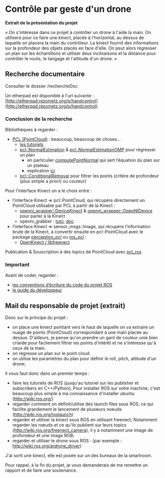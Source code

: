 # Contrôle par geste d'un drone #

**Extrait de la présentation du projet**

« On s'intéresse dans ce projet à contrôler un drone à l'aide la main. On utilisera pour ce faire une kinect, placée à l'horizontal, au dessus de laquelle on placera la main du contrôleur. La kinect fournit des informations sur la profondeur des objets placés en face d'elle. On peut alors régresser un plan sur les échantillons et utiliser deux inclinaisons et la distance pour contrôler le roulis, le tangage et l'altitude d'un drone. »

## Recherche documentaire ##
Consulter le dossier /rechercheDoc

Un etherpad est disponible à l'url suivante : [http://etherpad.rezometz.org/p/handcontrol](http://etherpad.rezometz.org/p/handcontrol)

### Conclusion de la recherche ###

Bibliothèques à regarder :


- [PCL (PointCloud)](http://www.pointclouds.org/) : beaucoup, beaucoup de choses...
    * [les tutoriels](http://www.pointclouds.org/documentation/tutorials/)
    * [pcl::NormalEstimation](http://docs.pointclouds.org/trunk/classpcl_1_1_normal_estimation.html) & [pcl::NormalEstimationOMP](http://docs.pointclouds.org/trunk/classpcl_1_1_normal_estimation_o_m_p.html) pour régresser un plan
         - en particulier [computePointNormal](http://docs.pointclouds.org/trunk/classpcl_1_1_normal_estimation.html#afa0dd0bf400977f40eb91f08750bfa17) qui sert l’équation du plan sur un plateau
         - explication [ici](http://www.pointclouds.org/documentation/tutorials/normal_estimation.php#normal-estimation)
    * [pcl::ConditionalRemoval](http://docs.pointclouds.org/trunk/classpcl_1_1_conditional_removal.html) pour filtrer les points (critère de profondeur (plus simple a priori) ou couleur)


Pour l’interface Kinect on a le choix entre :

- l’interface Kinect => pcl::PointCloud,  qui récupère directement un PointCloud utilisable par PCL à partir de la Kinect :
    * [openni_wrapper::DeviceKinect](http://docs.pointclouds.org/trunk/classopenni__wrapper_1_1_device_kinect.html) & [openni_wrapper::OpenNIDevice](http://docs.pointclouds.org/trunk/classopenni__wrapper_1_1_open_n_i_device.html) pour parler à la Kinect
    * openni_grabber : [tuto](http://www.pointclouds.org/documentation/tutorials/openni_grabber.php#openni-grabber), [doc](http://docs.pointclouds.org/trunk/classpcl_1_1_open_n_i_grabber.html)
- l’interface  Kinect => sensor_msgs::Image, qui récupère l’information brute de la Kinect, à convertir ensuite en pcl::PointCloud avec le package [perception_pcl](http://wiki.ros.org/perception_pcl?distro=indigo) ou [ros_pcl](http://wiki.ros.org/pcl_ros?distro=indigo) :
    * [OpenKinect / libfreenect](https://github.com/OpenKinect)

Publication & Souscription à des topics de PointCloud avec [pcl_ros](http://wiki.ros.org/pcl_ros?distro=indigo)

### Important ###
Avant de coder, regarder :

- [les conventions d’écriture du code du projet ROS](http://wiki.ros.org/CppStyleGuide)
- [le guide du développeur](http://wiki.ros.org/DevelopersGuide)

## Mail du responsable de projet (extrait) ##

Donc sur le principe du projet :

- on place une kinect pointant vers le haut de laquelle on va extraire un nuage de points (PointCloud) correspondant à une main placée au dessus. D'ailleurs, je pense qu'on prendre un gant de couleur unie bien criarde pour facilement filtrer les points d'intérêt et ne s'intéresse qu'à ceux de la main.
- on régresse un plan sur le point cloud
- on utilise les paramètres du plan pour définir le roll, pitch, altitude d'un drone;

Il vous faut donc dans un premier temps :
 
- faire les tutoriels de ROS (jusqu'au tutoriel sur les publisher et subscribers en C++/Python); Pour installer ROS sur votre machine, c'est beaucoup plus simple à ma connaissance d'installer ubuntu (http://wiki.ros.org/)
- regarder comment on définit/utilise des launch files sous ROS, ce qui facilite grandement le lancement de plusieurs noeuds (http://wiki.ros.org/roslaunch)
- regarder et utiliser la kinect sous ROS en utilisant freenect;  Notamment regarder les nœuds et ce qu'ils publient sur leurs topics (http://wiki.ros.org/freenect_camera), il y a notamment une image de profondeur et une image RGB;
- regarder et utiliser le drone sous ROS : (par exemple : http://wiki.ros.org/ardrone_driver)

J'ai sorti une kinect, elle est posée sur un des bureaux de la smartroom.

Pour rappel, à la fin du projet, je vous demanderais de me remettre un rapport et de faire une soutenance.